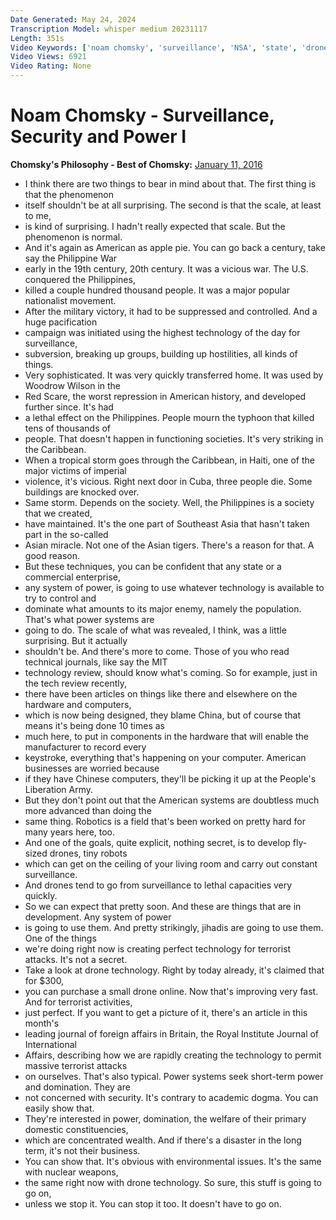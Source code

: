 ```yaml
---
Date Generated: May 24, 2024
Transcription Model: whisper medium 20231117
Length: 351s
Video Keywords: ['noam chomsky', 'surveillance', 'NSA', 'state', 'drone', 'drones', 'power', 'government']
Video Views: 6921
Video Rating: None
---
```


# Noam Chomsky - Surveillance, Security and Power I
**Chomsky's Philosophy - Best of Chomsky:** [January 11, 2016](https://www.youtube.com/watch?v=5dafC1Cv-qo)
*  I think there are two things to bear in mind about that. The first thing is that the phenomenon
*  itself shouldn't be at all surprising. The second is that the scale, at least to me,
*  is kind of surprising. I hadn't really expected that scale. But the phenomenon is normal.
*  And it's again as American as apple pie. You can go back a century, take say the Philippine War
*  early in the 19th century, 20th century. It was a vicious war. The U.S. conquered the Philippines,
*  killed a couple hundred thousand people. It was a major popular nationalist movement.
*  After the military victory, it had to be suppressed and controlled. And a huge pacification
*  campaign was initiated using the highest technology of the day for surveillance,
*  subversion, breaking up groups, building up hostilities, all kinds of things.
*  Very sophisticated. It was very quickly transferred home. It was used by Woodrow Wilson in the
*  Red Scare, the worst repression in American history, and developed further since. It's had
*  a lethal effect on the Philippines. People mourn the typhoon that killed tens of thousands of
*  people. That doesn't happen in functioning societies. It's very striking in the Caribbean.
*  When a tropical storm goes through the Caribbean, in Haiti, one of the major victims of imperial
*  violence, it's vicious. Right next door in Cuba, three people die. Some buildings are knocked over.
*  Same storm. Depends on the society. Well, the Philippines is a society that we created,
*  have maintained. It's the one part of Southeast Asia that hasn't taken part in the so-called
*  Asian miracle. Not one of the Asian tigers. There's a reason for that. A good reason.
*  But these techniques, you can be confident that any state or a commercial enterprise,
*  any system of power, is going to use whatever technology is available to try to control and
*  dominate what amounts to its major enemy, namely the population. That's what power systems are
*  going to do. The scale of what was revealed, I think, was a little surprising. But it actually
*  shouldn't be. And there's more to come. Those of you who read technical journals, like say the MIT
*  technology review, should know what's coming. So for example, just in the tech review recently,
*  there have been articles on things like there and elsewhere on the hardware and computers,
*  which is now being designed, they blame China, but of course that means it's being done 10 times as
*  much here, to put in components in the hardware that will enable the manufacturer to record every
*  keystroke, everything that's happening on your computer. American businesses are worried because
*  if they have Chinese computers, they'll be picking it up at the People's Liberation Army.
*  But they don't point out that the American systems are doubtless much more advanced than doing the
*  same thing. Robotics is a field that's been worked on pretty hard for many years here, too.
*  And one of the goals, quite explicit, nothing secret, is to develop fly-sized drones, tiny robots
*  which can get on the ceiling of your living room and carry out constant surveillance.
*  And drones tend to go from surveillance to lethal capacities very quickly.
*  So we can expect that pretty soon. And these are things that are in development. Any system of power
*  is going to use them. And pretty strikingly, jihadis are going to use them. One of the things
*  we're doing right now is creating perfect technology for terrorist attacks. It's not a secret.
*  Take a look at drone technology. Right by today already, it's claimed that for $300,
*  you can purchase a small drone online. Now that's improving very fast. And for terrorist activities,
*  just perfect. If you want to get a picture of it, there's an article in this month's
*  leading journal of foreign affairs in Britain, the Royal Institute Journal of International
*  Affairs, describing how we are rapidly creating the technology to permit massive terrorist attacks
*  on ourselves. That's also typical. Power systems seek short-term power and domination. They are
*  not concerned with security. It's contrary to academic dogma. You can easily show that.
*  They're interested in power, domination, the welfare of their primary domestic constituencies,
*  which are concentrated wealth. And if there's a disaster in the long term, it's not their business.
*  You can show that. It's obvious with environmental issues. It's the same with nuclear weapons,
*  the same right now with drone technology. So sure, this stuff is going to go on,
*  unless we stop it. You can stop it too. It doesn't have to go on.
